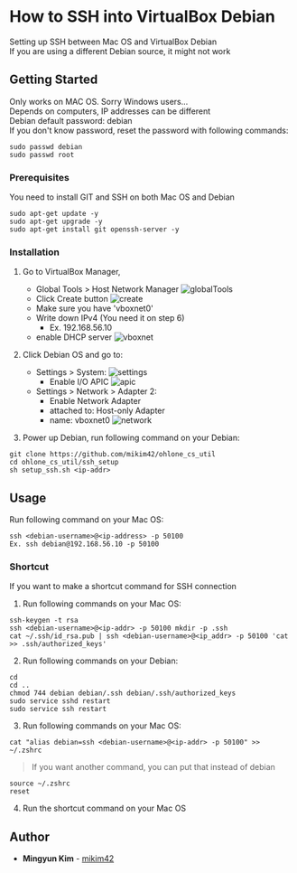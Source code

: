 # How to SSH into VirtualBox Debian

Setting up SSH between Mac OS and VirtualBox Debian\
If you are using a different Debian source, it might not work

## Getting Started

Only works on MAC OS. Sorry Windows users...\
Depends on computers, IP addresses can be different\
Debian default password: debian\
If you don't know password, reset the password with following commands:
```
sudo passwd debian
sudo passwd root
```

### Prerequisites

You need to install GIT and SSH on both Mac OS and Debian
```
sudo apt-get update -y
sudo apt-get upgrade -y
sudo apt-get install git openssh-server -y
```

### Installation

1. Go to VirtualBox Manager,
	- Global Tools > Host Network Manager
	![globalTools](https://www.github.com/mikim42/ohlone_cs_util/ssh_setup/img/globltool.png)
	- Click Create button
	![create](https://www.github.com/mikim42/ohlone_cs_util/ssh_setup/img/create.png)
	- Make sure you have 'vboxnet0'
	- Write down IPv4 (You need it on step 6)
		- Ex. 192.168.56.10
	- enable DHCP server
	![vboxnet](https://www.github.com/mikim42/ohlone_cs_util/ssh_setup/img/vboxnet.png)

2. Click Debian OS and go to:
	- Settings > System:
	![settings](https://www.github.com/mikim42/ohlone_cs_util/ssh_setup/img/setting.png)
		- Enable I/O APIC
	![apic](https://www.github.com/mikim42/ohlone_cs_util/ssh_setup/img/apic.png)
	- Settings > Network > Adapter 2:
		- Enable Network Adapter
		- attached to: Host-only Adapter
		- name: vboxnet0
	![network](https://www.github.com/mikim42/ohlone_cs_util/ssh_setup/img/network.png)

3. Power up Debian, run following command on your Debian:
```
git clone https://github.com/mikim42/ohlone_cs_util
cd ohlone_cs_util/ssh_setup
sh setup_ssh.sh <ip-addr>
```

## Usage

Run following command on your Mac OS:
```
ssh <debian-username>@<ip-address> -p 50100
Ex. ssh debian@192.168.56.10 -p 50100
```

### Shortcut

If you want to make a shortcut command for SSH connection

1. Run following commands on your Mac OS:
```
ssh-keygen -t rsa
ssh <debian-username>@<ip-addr> -p 50100 mkdir -p .ssh
cat ~/.ssh/id_rsa.pub | ssh <debian-username>@<ip_addr> -p 50100 'cat >> .ssh/authorized_keys'
```

2. Run following commands on your Debian:
```
cd
cd ..
chmod 744 debian debian/.ssh debian/.ssh/authorized_keys
sudo service sshd restart
sudo service ssh restart
```

3. Run following commands on your Mac OS:
```
cat "alias debian=ssh <debian-username>@<ip-addr> -p 50100" >> ~/.zshrc
```
> If you want another command, you can put that instead of debian
```
source ~/.zshrc
reset
```

4. Run the shortcut command on your Mac OS

## Author

* **Mingyun Kim** - [mikim42](https://github.com/mikim42)
